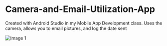 # Camera-and-Email-Utilization-App
Created with Android Studio in my Mobile App Development class. Uses the camera, allows you to email pictures, and log the date sent

<img
  src="/Users/loganmichael/Documents/Pictures/CameraEmailApp1.PNG"
  alt="Image 1"
  title="Image 1"
  style="display: inline-block; margin: 0 auto; max-width: 300px">
